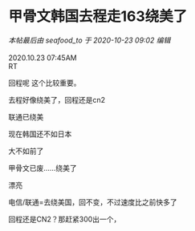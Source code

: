 # 甲骨文韩国去程走163绕美了


<i class="pstatus"> 本帖最后由 seafood_to 于 2020-10-23 09:02 编辑 </i><br />
<br />
2020.10.23 07:45AM<br />
RT

回程呢 这个比较重要。

去程好像绕美了，回程还是cn2

联通已绕美

现在韩国还不如日本 

大不如前了

甲骨文已废……绕美了

漂亮

电信/联通=去绕美国，回不变，不过速度比之前快多了

回程还是CN2？那赶紧300出一个，<img src="static/image/smiley/default/lol.gif" smilieid="12" border="0" alt="" />
